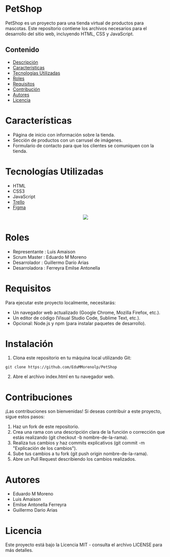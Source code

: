 # PetShop

PetShop es un proyecto para una tienda virtual de productos para mascotas. Este repositorio contiene los archivos necesarios para el desarrollo del sitio web, incluyendo HTML, CSS y JavaScript.

## Contenido

- [Descripción](#petshop)
- [Características](#características)
- [Tecnologías Utilizadas](#tecnologías-utilizadas)
- [Roles](#roles)
- [Requisitos](#requisitos)
- [Contribución](#contribuciones)
- [Autores](#autores)
- [Licencia](#licencia)

# Características
- Página de inicio con información sobre la tienda.
- Sección de productos con un carrusel de imágenes.
- Formulario de contacto para que los clientes se comuniquen con la tienda.

# Tecnologías Utilizadas

* HTML
* CSS3
* JavaScript
* [Trello](https://trello.com/b/IsmsZJQY)
* [Figma](https://www.figma.com/file/jOf4Ulvs9djb5bw7Rew1sg/UML-PetShop?type=whiteboard&node-id=0-1&t=MdLPax89qCqaJfmv-0)

<p align="center">
  <a href="">
    <img src="https://skillicons.dev/icons?i=html,css,js,figma&perline=14" />
  </a>
</p>

# Roles

* Representante : Luis Amaison
* Scrum Master : Eduardo M Moreno
* Desarrolador : Guillermo Darío Arias
* Desarroladora : Ferreyra Emilse Antonella

# Requisitos
Para ejecutar este proyecto localmente, necesitarás:
* Un navegador web actualizado (Google Chrome, Mozilla Firefox, etc.).
* Un editor de código (Visual Studio Code, Sublime Text, etc.).
* Opcional: Node.js y npm (para instalar paquetes de desarrollo).

# Instalación

1. Clona este repositorio en tu máquina local utilizando Git:

```
git clone https://github.com/EduMMorenolp/PetShop
```

2. Abre el archivo index.html en tu navegador web.

# Contribuciones
¡Las contribuciones son bienvenidas! Si deseas contribuir a este proyecto, sigue estos pasos:

1. Haz un fork de este repositorio.
2. Crea una rama con una descripción clara de la función o corrección que estás realizando (git checkout -b nombre-de-la-rama).
3. Realiza tus cambios y haz commits explicativos (git commit -m "Explicación de los cambios").
4. Sube tus cambios a tu fork (git push origin nombre-de-la-rama).
5. Abre un Pull Request describiendo los cambios realizados.

# Autores
- Eduardo M Moreno
- Luis Amaison
- Emilse Antonella Ferreyra
- Guillermo Dario Arias

# Licencia
Este proyecto está bajo la Licencia MIT - consulta el archivo LICENSE para más detalles.

